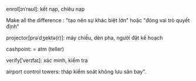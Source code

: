 enrol[ɪnˈrəʊl]: kết nạp, chiêu nạp

Make all the difference : "tạo nên sự khác biệt lớn" hoặc "đóng vai trò quyết định"

projector[prəˈdʒektə(r)]: máy chiếu, dèn pha, người đặt kế hoạch 

cashpoint: = atm (teller)

verify[ˈverɪfaɪ]: xác minh, kiểm tra

airport control towers: tháp kiểm soát không lưu sân bay".
